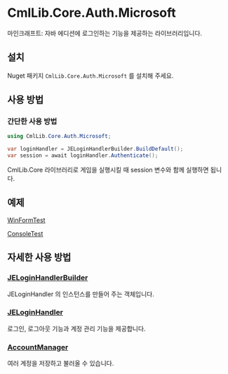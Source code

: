 # CmlLib.Core.Auth.Microsoft

마인크래프트: 자바 에디션에 로그인하는 기능을 제공하는 라이브러리입니다.

## 설치

Nuget 패키지 `CmlLib.Core.Auth.Microsoft` 를 설치해 주세요.

## 사용 방법

### 간단한 사용 방법 

```csharp
using CmlLib.Core.Auth.Microsoft;

var loginHandler = JELoginHandlerBuilder.BuildDefault();
var session = await loginHandler.Authenticate();
```

CmlLib.Core 라이브러리로 게임을 실행시킬 때 session 변수와 함께 실행하면 됩니다.

## 예제

[WinFormTest](/examples/WinFormTest/)

[ConsoleTest](/examples/ConsoleTest/Program.cs)

## 자세한 사용 방법

### [JELoginHandlerBuilder](./JELoginHandlerBuilder.md)

JELoginHandler 의 인스턴스를 만들어 주는 객체입니다. 

### [JELoginHandler](./JELoginHandler.md)

로그인, 로그아웃 기능과 계정 관리 기능을 제공합니다. 

### [AccountManager](./AccountManager.md)

여러 계정을 저장하고 불러올 수 있습니다. 
